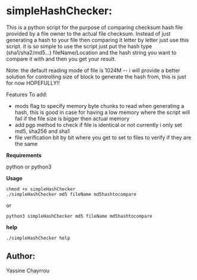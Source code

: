 # simpleHashChecker:

This is a python script for the purpose of comparing checksum hash file provided by a file owner to the actual file checksum.
Instead of just generating a hash to your file then comparing it letter by letter just use this script.
it is so simple to use the script just put the hash type (sha1/sha2/md5...) fileName/Location and the hash string you want to compare it with and then you get your result.

Note: the default reading mode of file is 1024M -- i will provide a better solution for controlling size of block to generate the hash from, this is just for now HOPEFULLY!!

Features To add:
- mods flag to specify memory byte chunks to read when generating a hash, this is good in case for having a low memory where the script will fail if the file size is bigger then actual memory
- add pgp method to check if file is identical or not currently i only set md5, sha256 and sha1
- file verification bit by bit where you get to set to files to verify if they are the same

**Requirements**

python or python3

**Usage**
```
chmod +x simpleHashChecker
./simpleHashChecker md5 fileName md5hashtocompare
```
or
```
python3 simpleHashChecker md5 fileName md5hashtocompare
```
**help**
```
./simpleHashChecker help
```

## Author:
Yassine Chayrrou
